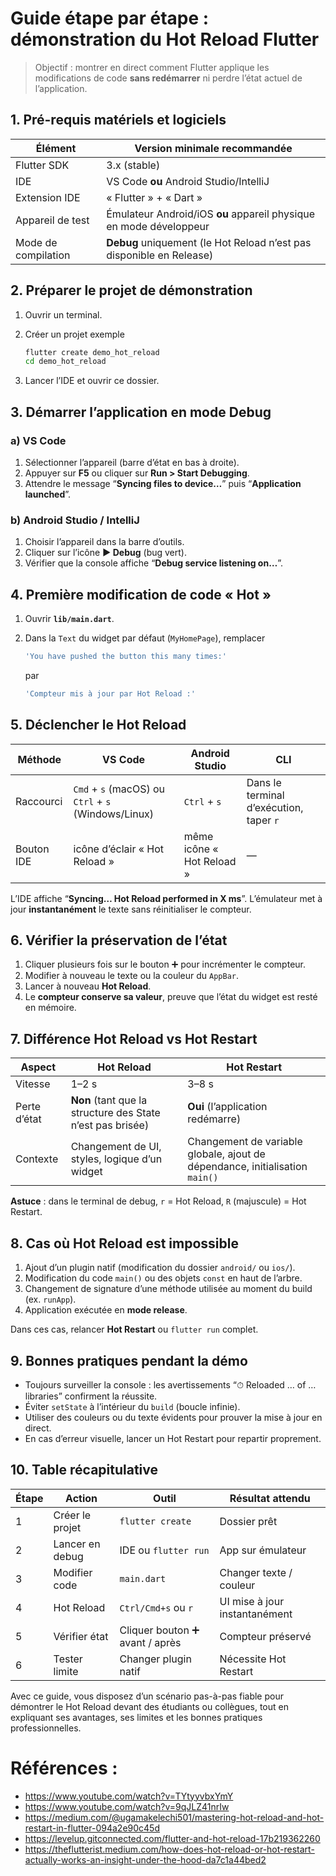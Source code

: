 # Guide étape par étape : démonstration du **Hot Reload** Flutter

> Objectif : montrer en direct comment Flutter applique les modifications de code **sans redémarrer** ni perdre l’état actuel de l’application.



## 1. Pré-requis matériels et logiciels

| Élément             | Version minimale recommandée                                         |
| ------------------- | -------------------------------------------------------------------- |
| Flutter SDK         | 3.x (stable)                                                         |
| IDE                 | VS Code **ou** Android Studio/IntelliJ                               |
| Extension IDE       | « Flutter » + « Dart »                                               |
| Appareil de test    | Émulateur Android/iOS **ou** appareil physique en mode développeur   |
| Mode de compilation | **Debug** uniquement (le Hot Reload n’est pas disponible en Release) |



## 2. Préparer le projet de démonstration

1. Ouvrir un terminal.
2. Créer un projet exemple

   ```bash
   flutter create demo_hot_reload
   cd demo_hot_reload
   ```
3. Lancer l’IDE et ouvrir ce dossier.



## 3. Démarrer l’application en mode Debug

### a) VS Code

1. Sélectionner l’appareil (barre d’état en bas à droite).
2. Appuyer sur **F5** ou cliquer sur **Run > Start Debugging**.
3. Attendre le message “**Syncing files to device…**” puis “**Application launched**”.

### b) Android Studio / IntelliJ

1. Choisir l’appareil dans la barre d’outils.
2. Cliquer sur l’icône **▶ Debug** (bug vert).
3. Vérifier que la console affiche “**Debug service listening on…**”.



## 4. Première modification de code « Hot »

1. Ouvrir **`lib/main.dart`**.
2. Dans la `Text` du widget par défaut (`MyHomePage`), remplacer

   ```dart
   'You have pushed the button this many times:'
   ```

   par

   ```dart
   'Compteur mis à jour par Hot Reload :'
   ```



## 5. Déclencher le Hot Reload

| Méthode    | VS Code                                             | Android Studio            | CLI                                     |
| ---------- | --------------------------------------------------- | ------------------------- | --------------------------------------- |
| Raccourci  | `Cmd` + `s` (macOS) ou `Ctrl` + `s` (Windows/Linux) | `Ctrl` + `s`              | Dans le terminal d’exécution, taper `r` |
| Bouton IDE | icône d’éclair « Hot Reload »                       | même icône « Hot Reload » | —                                       |

L’IDE affiche “**Syncing… Hot Reload performed in X ms**”.
L’émulateur met à jour **instantanément** le texte sans réinitialiser le compteur.



## 6. Vérifier la préservation de l’état

1. Cliquer plusieurs fois sur le bouton ➕ pour incrémenter le compteur.
2. Modifier à nouveau le texte ou la couleur du `AppBar`.
3. Lancer à nouveau **Hot Reload**.
4. Le **compteur conserve sa valeur**, preuve que l’état du widget est resté en mémoire.



## 7. Différence Hot Reload vs Hot Restart

| Aspect       | Hot Reload                                                 | Hot Restart                                                                  |
| ------------ | ---------------------------------------------------------- | ---------------------------------------------------------------------------- |
| Vitesse      | 1–2 s                                                      | 3–8 s                                                                        |
| Perte d’état | **Non** (tant que la structure des State n’est pas brisée) | **Oui** (l’application redémarre)                                            |
| Contexte     | Changement de UI, styles, logique d’un widget              | Changement de variable globale, ajout de dépendance, initialisation `main()` |

**Astuce** : dans le terminal de debug, `r` = Hot Reload, `R` (majuscule) = Hot Restart.



## 8. Cas où Hot Reload est impossible

1. Ajout d’un plugin natif (modification du dossier `android/` ou `ios/`).
2. Modification du code `main()` ou des objets `const` en haut de l’arbre.
3. Changement de signature d’une méthode utilisée au moment du build (ex. `runApp`).
4. Application exécutée en **mode release**.

Dans ces cas, relancer **Hot Restart** ou `flutter run` complet.


## 9. Bonnes pratiques pendant la démo

* Toujours surveiller la console : les avertissements “⏱  Reloaded … of … libraries” confirment la réussite.
* Éviter `setState` à l’intérieur du `build` (boucle infinie).
* Utiliser des couleurs ou du texte évidents pour prouver la mise à jour en direct.
* En cas d’erreur visuelle, lancer un Hot Restart pour repartir proprement.



## 10. Table récapitulative

| Étape | Action          | Outil                          | Résultat attendu              |
| ----- | --------------- | ------------------------------ | ----------------------------- |
| 1     | Créer le projet | `flutter create`               | Dossier prêt                  |
| 2     | Lancer en debug | IDE ou `flutter run`           | App sur émulateur             |
| 3     | Modifier code   | `main.dart`                    | Changer texte / couleur       |
| 4     | Hot Reload      | `Ctrl/Cmd+s` ou `r`            | UI mise à jour instantanément |
| 5     | Vérifier état   | Cliquer bouton ➕ avant / après | Compteur préservé             |
| 6     | Tester limite   | Changer plugin natif           | Nécessite Hot Restart         |


Avec ce guide, vous disposez d’un scénario pas-à-pas fiable pour démontrer le Hot Reload devant des étudiants ou collègues, tout en expliquant ses avantages, ses limites et les bonnes pratiques professionnelles.

# Références :

- https://www.youtube.com/watch?v=TYtyyvbxYmY
- https://www.youtube.com/watch?v=9qJLZ41nrIw
- https://medium.com/@ugamakelechi501/mastering-hot-reload-and-hot-restart-in-flutter-094a2e90c45d
- https://levelup.gitconnected.com/flutter-and-hot-reload-17b219362260
- https://theflutterist.medium.com/how-does-hot-reload-or-hot-restart-actually-works-an-insight-under-the-hood-da7c1a44bed2
